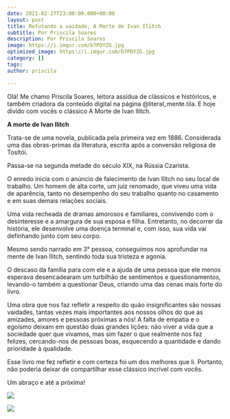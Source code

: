 ```yaml
---
date: 2021-02-27T23:00:00.000+00:00
layout: post
title: Refutando a vaidade, A Morte de Ivan Ilitch
subtitle: Por Priscila Soares
description: Por Priscila Soares
image: https://i.imgur.com/b7PDYZG.jpg
optimized_image: https://i.imgur.com/b7PDYZG.jpg
category: []
tags: 
author: priscila

---
```

Olá! Me chamo Priscila Soares, leitora assídua de clássicos e históricos, e também criadora da conteúdo digital na página @literal_mente.tila. E hoje divido com vocês o clássico A Morte de Ivan Ilitch.  
   
 **A morte de Ivan Ilitch**

Trata-se de uma novela, publicada pela primeira vez em 1886. Considerada uma das obras-primas da literatura, escrita após a conversão religiosa de Tosltói.

Passa-se na segunda metade do século XIX, na Rússia Czarista.

O enredo inicia com o anúncio de falecimento de Ivan Ilitch no seu local de trabalho. Um homem de alta corte, um juiz renomado, que viveu uma vida de aparência, tanto no desempenho do seu trabalho quanto no casamento e em suas demais relações sociais.

Uma vida recheada de dramas amorosos e familiares, convivendo com o desinteresse e a amargura de sua esposa e filha. Entretanto, no decorrer da história, ele desenvolve uma doença terminal e, com isso, sua vida vai definhando junto com seu corpo.

Mesmo sendo narrado em 3° pessoa, conseguimos nos aprofundar na mente de Ivan Ilitch, sentindo toda sua tristeza e agonia.

O descaso da família para com ele e a ajuda de uma pessoa que ele menos esperava desencadearam um turbilhão de sentimentos e questionamentos, levando-o também a questionar Deus, criando uma das cenas mais forte do livro.

Uma obra que nos faz refletir a respeito do quão insignificantes são nossas vaidades, tantas vezes mais importantes aos nossos olhos do que as amizades, amores e pessoas próximas a nós! A falta de empatia e o egoísmo deixam em questão duas grandes lições: não viver a vida que a sociedade quer que vivamos, mas sim fazer o que realmente nos faz felizes, cercando-nos de pessoas boas, esquecendo a quantidade e dando prioridade à qualidade.

Esse livro me fez refletir e com certeza foi um dos melhores que li. Portanto, não poderia deixar de compartilhar esse clássico incrível com vocês.

Um abraço e até a próxima!

![](https://i.imgur.com/Ry2UlsQ.jpg)

![](https://i.imgur.com/aW4f6VO.jpg)